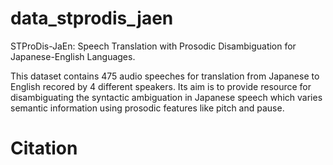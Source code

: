# data_stprodis_jaen
STProDis-JaEn: Speech Translation with Prosodic Disambiguation for Japanese-English Languages.

This dataset contains 475 audio speeches for translation from Japanese to English recored by 4 different speakers. Its aim is to provide resource for disambiguating the syntactic ambiguation in Japanese speech which varies semantic information using prosodic features like pitch and pause.
# Citation
